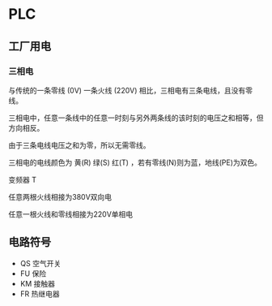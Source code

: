 # PLC

## 工厂用电

### 三相电

与传统的一条零线 (0V) 一条火线 (220V) 相比，三相电有三条电线，且没有零线。

三相电中，任意一条线中的任意一时刻与另外两条线的该时刻的电压之和相等，但方向相反。

由于三条电线电压之和为零，所以无需零线。

三相电的电线颜色为 黄(R) 绿(S) 红(T) ，若有零线(N)则为蓝，地线(PE)为双色。

变频器 T 

任意两根火线相接为380V双向电

任意一根火线和零线相接为220V单相电

## 电路符号

- QS   空气开关
- FU   保险
- KM  接触器
- FR   热继电器